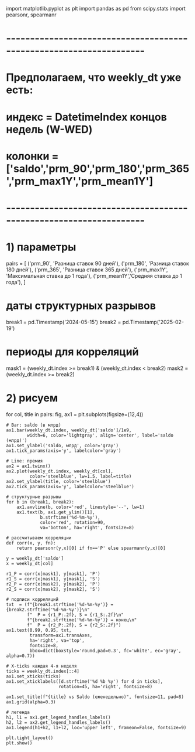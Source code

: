 import matplotlib.pyplot as plt
import pandas as pd
from scipy.stats import pearsonr, spearmanr

# -------------------------------------------------------------------
# Предполагаем, что weekly_dt уже есть:
#   индекс = DatetimeIndex концов недель (W-WED)
#   колонки = ['saldo','prm_90','prm_180','prm_365','prm_max1Y','prm_mean1Y']
# -------------------------------------------------------------------

# 1) параметры
pairs = [
    ('prm_90',    'Разница ставок 90 дней'),
    ('prm_180',   'Разница ставок 180 дней'),
    ('prm_365',   'Разница ставок 365 дней'),
    ('prm_max1Y', 'Максимальная ставка до 1 года'),
    ('prm_mean1Y','Средняя ставка до 1 года'),
]

# даты структурных разрывов
break1 = pd.Timestamp('2024-05-15')
break2 = pd.Timestamp('2025-02-19')

# периоды для корреляций
mask1 = (weekly_dt.index >= break1) & (weekly_dt.index < break2)
mask2 = (weekly_dt.index >= break2)

# 2) рисуем
for col, title in pairs:
    fig, ax1 = plt.subplots(figsize=(12,4))
    
    # Bar: saldo (в млрд)
    ax1.bar(weekly_dt.index, weekly_dt['saldo']/1e9,
            width=6, color='lightgray', align='center', label='saldo (млрд)')
    ax1.set_ylabel('saldo, млрд', color='gray')
    ax1.tick_params(axis='y', labelcolor='gray')
    
    # Line: премия
    ax2 = ax1.twinx()
    ax2.plot(weekly_dt.index, weekly_dt[col],
             color='steelblue', lw=1.5, label=title)
    ax2.set_ylabel(title, color='steelblue')
    ax2.tick_params(axis='y', labelcolor='steelblue')
    
    # структурные разрывы
    for b in (break1, break2):
        ax1.axvline(b, color='red', linestyle='--', lw=1)
        ax1.text(b, ax1.get_ylim()[1],
                 b.strftime('%d‑%m‑%y'),
                 color='red', rotation=90,
                 va='bottom', ha='right', fontsize=8)
    
    # рассчитываем корреляции
    def corr(x, y, fn):
        return pearsonr(y,x)[0] if fn=='P' else spearmanr(y,x)[0]
    
    y = weekly_dt['saldo']
    x = weekly_dt[col]
    
    r1_P = corr(x[mask1], y[mask1], 'P')
    r1_S = corr(x[mask1], y[mask1], 'S')
    r2_P = corr(x[mask2], y[mask2], 'P')
    r2_S = corr(x[mask2], y[mask2], 'S')
    
    # подписи корреляций
    txt  = (f"{break1.strftime('%d‑%m‑%y')} ↔ {break2.strftime('%d‑%m‑%y')}\n"
            f"  P = {r1_P:.2f}, S = {r1_S:.2f}\n"
            f"{break2.strftime('%d‑%m‑%y')} ↔ конец\n"
            f"  P = {r2_P:.2f}, S = {r2_S:.2f}")
    ax1.text(0.99, 0.95, txt,
             transform=ax1.transAxes,
             ha='right', va='top',
             fontsize=8,
             bbox=dict(boxstyle='round,pad=0.3', fc='white', ec='gray', alpha=0.7))
    
    # X‑ticks каждая 4‑я неделя
    ticks = weekly_dt.index[::4]
    ax1.set_xticks(ticks)
    ax1.set_xticklabels([d.strftime('%d %b %y') for d in ticks],
                        rotation=45, ha='right', fontsize=8)
    
    ax1.set_title(f"{title} vs Saldo (еженедельно)", fontsize=11, pad=8)
    ax1.grid(alpha=0.3)
    
    # легенда
    h1, l1 = ax1.get_legend_handles_labels()
    h2, l2 = ax2.get_legend_handles_labels()
    ax1.legend(h1+h2, l1+l2, loc='upper left', frameon=False, fontsize=9)
    
    plt.tight_layout()
    plt.show()
